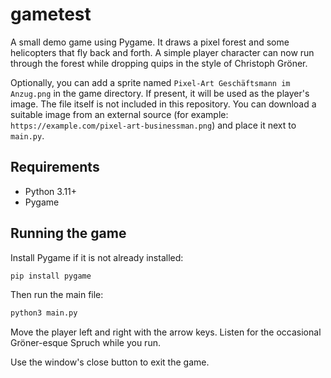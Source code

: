 # gametest

A small demo game using Pygame. It draws a pixel forest and some helicopters
that fly back and forth. A simple player character can now run through the
forest while dropping quips in the style of Christoph Gröner.

Optionally, you can add a sprite named `Pixel-Art Geschäftsmann im Anzug.png`
in the game directory. If present, it will be used as the player's image. The
file itself is not included in this repository. You can download a suitable
image from an external source (for example:
`https://example.com/pixel-art-businessman.png`) and place it next to
`main.py`.

## Requirements

- Python 3.11+
- Pygame

## Running the game

Install Pygame if it is not already installed:

```bash
pip install pygame
```

Then run the main file:

```bash
python3 main.py
```

Move the player left and right with the arrow keys. Listen for the occasional
Gröner-esque Spruch while you run.

Use the window's close button to exit the game.
